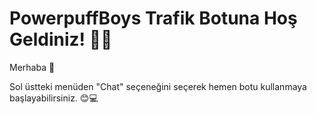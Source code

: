 # PowerpuffBoys Trafik Botuna Hoş Geldiniz! 🚀🤖

Merhaba 👋 

Sol üstteki menüden "Chat" seçeneğini seçerek hemen botu kullanmaya başlayabilirsiniz. 😊💻


